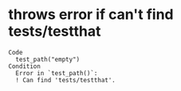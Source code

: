 # throws error if can't find tests/testthat

    Code
      test_path("empty")
    Condition
      Error in `test_path()`:
      ! Can find 'tests/testthat'.

